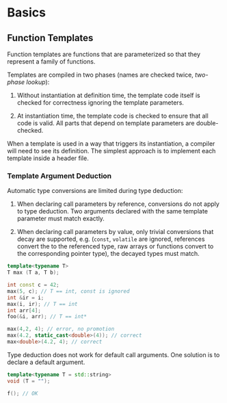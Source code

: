 # Basics

## Function Templates

Function templates are functions that are parameterized so that they represent a family of functions.

Templates are compiled in two phases (names are checked twice, _two-phase lookup_):

1. Without instantiation at definition time, the template code itself is checked for correctness ignoring the template parameters.

2. At instantiation time, the template code is checked to ensure that all code is valid. All parts that depend on template parameters are double-checked.

When a template is used in a way that triggers its instantiation, a compiler will need to see its definition. The simplest approach is to implement each template inside a header file.

### Template Argument Deduction

Automatic type conversions are limited during type deduction:

1. When declaring call parameters by reference, conversions do not apply to type deduction. Two arguments declared with the same template parameter must match exactly.

2. When declaring call parameters by value, only trivial conversions that decay are supported, e.g. (`const`, `volatile` are ignored, references convert the to the referenced type, raw arrays or functions convert to the corresponding pointer type), the decayed types must match.

```cpp
template<typename T>
T max (T a, T b);

int const c = 42;
max(5, c); // T == int, const is ignored
int &ir = i;
max(i, ir); // T == int
int arr[4];
foo(&i, arr); // T == int*

max(4,2, 4); // error, no promotion
max(4.2, static_cast<double>(4)); // correct
max<double>(4.2, 4); // correct
```

Type deduction does not work for default call arguments. One solution is to declare a default argument.

```cpp
template<typename T = std::string>
void (T = "");

f(); // OK
```

